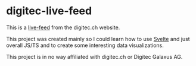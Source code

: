 # digitec-live-feed

This is a [live-feed](https://www.digitec.ch/en/wiki/2736) from the digitec.ch website.

This project was created mainly so I could learn how to use [Svelte](https://svelte.dev/) and just overall JS/TS and to create some interesting data visualizations.

This project is in no way affiliated with digitec.ch or Digitec Galaxus AG.